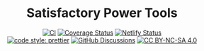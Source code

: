 <div align="center">

# Satisfactory Power Tools

[![CI](https://github.com/RebeccaStevens/satisfactory-power-tools/actions/workflows/ci.yml/badge.svg)](https://github.com/RebeccaStevens/satisfactory-power-tools/actions/workflows/ci.yml)
[![Coverage Status](https://codecov.io/gh/RebeccaStevens/satisfactory-power-tools/branch/main/graph/badge.svg?token=MVpR1oAbIT)](https://codecov.io/gh/RebeccaStevens/satisfactory-power-tools)
[![Netlify Status](https://api.netlify.com/api/v1/badges/2ff5150f-15f9-4df7-a1bc-d29453a9fde4/deploy-status)](https://app.netlify.com/sites/satisfactory-power-tools/deploys)\
[![code style: prettier](https://img.shields.io/badge/code_style-prettier-ff69b4.svg?style=flat-square)](https://github.com/prettier/prettier)
[![GitHub Discussions](https://img.shields.io/github/discussions/RebeccaStevens/satisfactory-power-tools?style=flat-square)](https://github.com/RebeccaStevens/satisfactory-power-tools/discussions)
[![CC BY-NC-SA 4.0](https://img.shields.io/badge/License-CC%20BY--NC--SA%204.0-lightgrey.svg?style=flat-square)](http://creativecommons.org/licenses/by-nc-sa/4.0/)

</div>
